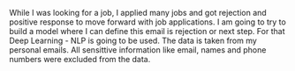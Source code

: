 While I was looking for a job, I applied many jobs and got rejection and positive response to move forward with job applications. I am going to try to build a model where I can define this email is rejection or next step. For that Deep Learning - NLP is going to be used. The data is taken from my personal emails. All sensittive information like email, names and phone numbers were excluded from the data.
